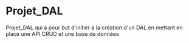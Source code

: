 # Projet_DAL
Projet_DAL qui à pour but d'initier à la création d'un DAL en mettant en place une API CRUD et une base de données

